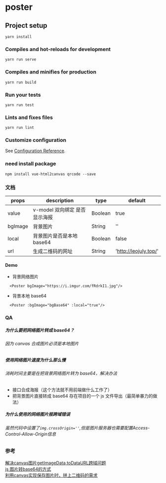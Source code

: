 # poster

## Project setup

```
yarn install
```

### Compiles and hot-reloads for development

```
yarn run serve
```

### Compiles and minifies for production

```
yarn run build
```

### Run your tests

```
yarn run test
```

### Lints and fixes files

```
yarn run lint
```

### Customize configuration

See [Configuration Reference](https://cli.vuejs.org/config/).

### need install package

```
npm install vue-html2canvas qrcode --save
```

### 文档

| props   | description                   | type    | default               |
| ------- | ----------------------------- | ------- | --------------------- |
| value   | v-model 双向绑定 是否显示海报 | Boolean | true                  |
| bgImage | 背景图片                      | String  | ''                    |
| local   | 背景图片是否是本地 base64     | Boolean | false                 |
| url     | 生成二维码的网址              | String  | 'http://leojuly.top/' |

#### Demo

- 背景网络图片

```
  <Poster bgImage="https://i.imgur.com/fRdrkI1.jpg"/>
```

- 背景本地 base64

```
  <Poster :bgImage="bgBase64" :local="true"/>
```

### QA

##### 为什么要把网络图片转成 base64？

###### 因为 canvas 合成图片必须是本地图片

##### 使用网络图片速度为什么那么慢

###### 消耗时间主要是在把背景网络图片转为 base64，解决办法

- 接口合成海报（这个方法就不用前端做什么工作了）
- 把背景图片直接转成 base64 存在项目的一个 js 文件导出（最简单暴力的做法）

##### 为什么使用的网络图片报跨域错误
###### 虽然代码中设置了`img.crossOrigin=''`,但是图片服务器也需要配置Access-Control-Allow-Origin信息


### 参考
[解决canvas图片getImageData,toDataURL跨域问题](https://www.zhangxinxu.com/wordpress/2018/02/crossorigin-canvas-getimagedata-cors/)  
[js 图片转base64的方式](https://juejin.im/post/5addf74551882567395459e1)  
[利用canvas实现保存图片时，拼上二维码的需求](https://segmentfault.com/a/1190000015547703)  

